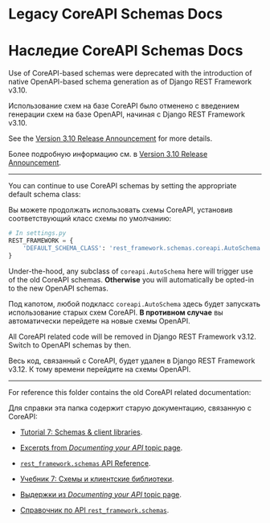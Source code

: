 <!-- TRANSLATED by md-translate -->
# Legacy CoreAPI Schemas Docs

# Наследие CoreAPI Schemas Docs

Use of CoreAPI-based schemas were deprecated with the introduction of native OpenAPI-based schema generation as of Django REST Framework v3.10.

Использование схем на базе CoreAPI было отменено с введением генерации схем на базе OpenAPI, начиная с Django REST Framework v3.10.

See the [Version 3.10 Release Announcement](../community/3.10-announcement.md) for more details.

Более подробную информацию см. в [Version 3.10 Release Announcement](../community/3.10-announcement.md).

---

You can continue to use CoreAPI schemas by setting the appropriate default schema class:

Вы можете продолжать использовать схемы CoreAPI, установив соответствующий класс схемы по умолчанию:

```python
# In settings.py
REST_FRAMEWORK = {
    'DEFAULT_SCHEMA_CLASS': 'rest_framework.schemas.coreapi.AutoSchema',
}
```

Under-the-hood, any subclass of `coreapi.AutoSchema` here will trigger use of the old CoreAPI schemas. **Otherwise** you will automatically be opted-in to the new OpenAPI schemas.

Под капотом, любой подкласс `coreapi.AutoSchema` здесь будет запускать использование старых схем CoreAPI. **В противном случае** вы автоматически перейдете на новые схемы OpenAPI.

All CoreAPI related code will be removed in Django REST Framework v3.12. Switch to OpenAPI schemas by then.

Весь код, связанный с CoreAPI, будет удален в Django REST Framework v3.12. К тому времени перейдите на схемы OpenAPI.

---

For reference this folder contains the old CoreAPI related documentation:

Для справки эта папка содержит старую документацию, связанную с CoreAPI:

* [Tutorial 7: Schemas & client libraries](https://github.com/encode/django-rest-framework/blob/master/docs/coreapi//7-schemas-and-client-libraries.md).
* [Excerpts from *Documenting your API* topic page](https://github.com/encode/django-rest-framework/blob/master/docs/coreapi//from-documenting-your-api.md).
* [`rest_framework.schemas` API Reference](https://github.com/encode/django-rest-framework/blob/master/docs/coreapi//schemas.md).

* [Учебник 7: Схемы и клиентские библиотеки](https://github.com/encode/django-rest-framework/blob/master/docs/coreapi//7-schemas-and-client-libraries.md).
* [Выдержки из *Documenting your API* topic page](https://github.com/encode/django-rest-framework/blob/master/docs/coreapi//from-documenting-your-api.md).
* [Справочник по API `rest_framework.schemas`](https://github.com/encode/django-rest-framework/blob/master/docs/coreapi//schemas.md).